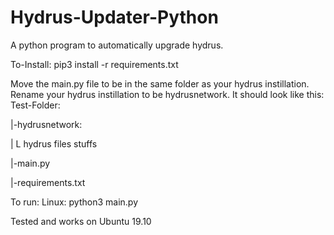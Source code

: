 # Hydrus-Updater-Python
A python program to automatically upgrade hydrus.

To-Install:
pip3 install -r requirements.txt 

Move the main.py file to be in the same folder as your hydrus instillation.
Rename your hydrus instillation to be hydrusnetwork.
It should look like this:
Test-Folder:
  
  |-hydrusnetwork:
  
  |     L hydrus files stuffs
  
  |-main.py
  
  |-requirements.txt
  
To run:
  Linux: python3 main.py
  
  
Tested and works on Ubuntu 19.10
